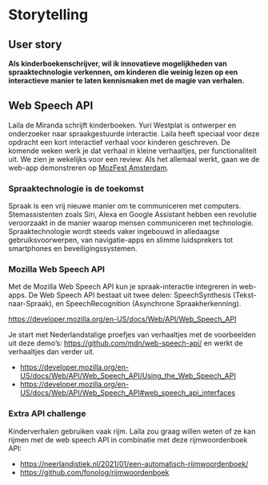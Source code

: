 # Storytelling

## User story

**Als kinderboekenschrijver,
wil ik innovatieve mogelijkheden van spraaktechnologie verkennen, 
om kinderen die weinig lezen op een interactieve manier te laten kennismaken met de magie van verhalen.**

<!-- As a children's book author, I want to experiment with innovative Dutch-language voice interaction patterns, so I can tell my stories in an entirely new way. -->

## Web Speech API

Laila de Miranda schrijft kinderboeken. Yuri Westplat is ontwerper en onderzoeker naar spraakgestuurde interactie. Laila heeft speciaal voor deze opdracht een kort interactief verhaal voor kinderen geschreven. De komende weken werk je dat verhaal in kleine verhaaltjes, per functionaliteit uit. We zien je wekelijks voor een review. Als het allemaal werkt, gaan we de web-app demonstreren op [MozFest Amsterdam](https://www.mozillafestival.org/nl/).

### Spraaktechnologie is de toekomst

Spraak is een vrij nieuwe manier om te communiceren met computers. Stemassistenten zoals Siri, Alexa en Google Assistant hebben een revolutie veroorzaakt in de manier waarop mensen communiceren met technologie. Spraaktechnologie wordt steeds vaker ingebouwd in alledaagse gebruiksvoorwerpen, van navigatie-apps en slimme luidsprekers tot smartphones en beveiligingssystemen.

### Mozilla Web Speech API

Met de Mozilla Web Speech API kun je spraak-interactie integreren in web-apps. De Web Speech API bestaat uit twee delen: SpeechSynthesis (Tekst-naar-Spraak), en SpeechRecognition (Asynchrone Spraakherkenning).

https://developer.mozilla.org/en-US/docs/Web/API/Web_Speech_API

Je start met Nederlandstalige proefjes van verhaaltjes met de voorbeelden uit deze demo’s:  https://github.com/mdn/web-speech-api/ en werkt de verhaaltjes dan verder uit.

- https://developer.mozilla.org/en-US/docs/Web/API/Web_Speech_API/Using_the_Web_Speech_API
- https://developer.mozilla.org/en-US/docs/Web/API/Web_Speech_API#web_speech_api_interfaces

### Extra API challenge

Kinderverhalen gebruiken vaak rijm. Laila zou graag willen weten of ze kan rijmen met de web speech API in combinatie met deze rijmwoordenboek API:

- https://neerlandistiek.nl/2021/01/een-automatisch-rijmwoordenboek/
- https://github.com/fonolog/rijmwoordenboek